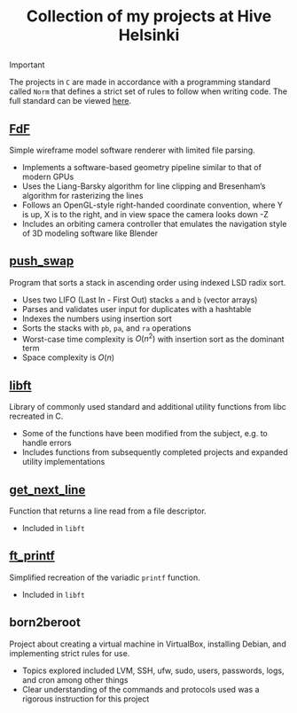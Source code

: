 # <p align="middle">Collection of my projects at Hive Helsinki</p>

> [!IMPORTANT]
> The projects in `C` are made in accordance with a programming standard called `Norm` that defines a strict set of rules to follow when writing code. The full standard can be viewed [here](https://github.com/42School/norminette/blob/master/pdf/en.norm.pdf).

## [FdF](https://github.com/mordori/FdF)

Simple wireframe model software renderer with limited file parsing.
- Implements a software-based geometry pipeline similar to that of modern GPUs
- Uses the Liang-Barsky algorithm for line clipping and Bresenham’s algorithm for rasterizing the lines
- Follows an OpenGL-style right-handed coordinate convention, where Y is up, X is to the right, and in view space the camera looks down -Z
- Includes an orbiting camera controller that emulates the navigation style of 3D modeling software like Blender


## [push_swap](https://github.com/mordori/push_swap)

Program that sorts a stack in ascending order using indexed LSD radix sort.
- Uses two LIFO (Last In - First Out) stacks `a` and `b` (vector arrays)
- Parses and validates user input for duplicates with a hashtable
- Indexes the numbers using insertion sort
- Sorts the stacks with `pb`, `pa`, and `ra` operations
- Worst-case time complexity is $O(n^2)$ with insertion sort as the dominant term
- Space complexity is $O(n)$

## [libft](https://github.com/mordori/libft)

Library of commonly used standard and additional utility functions from libc recreated in C.
- Some of the functions have been modified from the subject, e.g. to handle errors
- Includes functions from subsequently completed projects and expanded utility implementations

## [get_next_line](https://github.com/mordori/get_next_line)

Function that returns a line read from a file descriptor.
- Included in `libft`

## [ft_printf](https://github.com/mordori/ft_printf)

Simplified recreation of the variadic `printf` function.
- Included in `libft`

## born2beroot

Project about creating a virtual machine in VirtualBox, installing Debian, and implementing strict rules for use.
- Topics explored included LVM, SSH, ufw, sudo, users, passwords, logs, and cron among other things
- Clear understanding of the commands and protocols used was a rigorous instruction for this project
